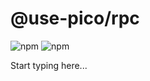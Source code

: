 # @use-pico/rpc

![npm](https://img.shields.io/npm/v/%40use-pico%2Frpc)
![npm](https://deno.bundlejs.com/badge?q=@use-pico/rpc@^2.0.0&treeshake=[*])

Start typing here...
